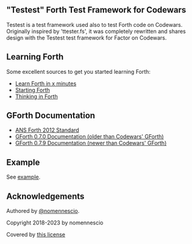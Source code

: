 ## "Testest" Forth Test Framework for Codewars

Testest is a test framework used also to test Forth code on Codewars. Originally inspired by 'ttester.fs', it was completely rewritten and shares design with the Testest test framework for Factor on Codewars.

## Learning Forth

Some excellent sources to get you started learning Forth:

* [Learn Forth in x minutes](https://learnxinyminutes.com/docs/forth/)
* [Starting Forth](https://www.forth.com/starting-forth/0-starting-forth/)
* [Thinking in Forth](http://thinking-forth.sourceforge.net/)

## GForth Documentation

* [ANS Forth 2012 Standard](https://forth-standard.org/)
* [GForth 0.7.0 Documentation (older than Codewars' GForth)](https://www.complang.tuwien.ac.at/forth/gforth/Docs-html/index.html#Top)
* [GForth 0.7.9 Documentation (newer than Codewars' GForth)](https://gforth.org/manual/index.html#Top)

## Example

See [example](./example).

## Acknowledgements

Authored by [@nomennescio](https://github.com/nomennescio).

Copyright 2018-2023 by nomennescio

Covered by [this license](https://github.com/codewars/ttester-codewars/blob/master/LICENSE.md)